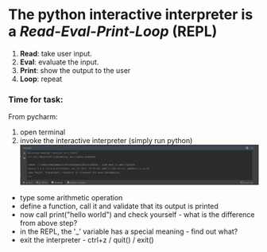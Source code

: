 # The python interactive interpreter is a *Read-Eval-Print-Loop* (REPL)

 1. **Read**: take user input.
 2. **Eval**: evaluate the input.
 3. **Print**: show the output to the user
 4. **Loop**: repeat
### Time for task:
From pycharm:
 1. open terminal
 2. invoke the interactive interpreter (simply run python)
 ![Terminal window](/images/image002.png)

- type some arithmetic operation
- define a function, call it and validate that its output is printed
- now call print("hello world") and check yourself - what is the difference from above step?
- in the REPL, the '_' variable has a special meaning - find out what?
- exit the interpreter - ctrl+z / quit() / exit()


<!--stackedit_data:
eyJoaXN0b3J5IjpbLTkzMjgxNDI1NF19
-->